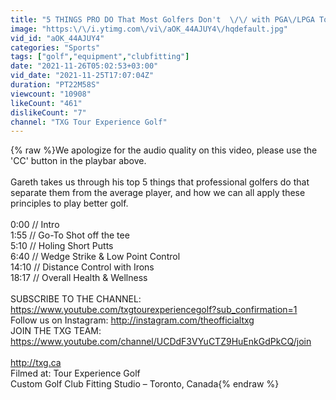 ```yaml
---
title: "5 THINGS PRO DO That Most Golfers Don't  \/\/ with PGA\/LPGA Tour Coach Gareth Raflewski"
image: "https:\/\/i.ytimg.com\/vi\/aOK_44AJUY4\/hqdefault.jpg"
vid_id: "aOK_44AJUY4"
categories: "Sports"
tags: ["golf","equipment","clubfitting"]
date: "2021-11-26T05:02:53+03:00"
vid_date: "2021-11-25T17:07:04Z"
duration: "PT22M58S"
viewcount: "10908"
likeCount: "461"
dislikeCount: "7"
channel: "TXG Tour Experience Golf"
---
```

{% raw %}We apologize for the audio quality on this video, please use the 'CC' button in the playbar above.<br /><br />Gareth takes us through his top 5 things that professional golfers do that separate them from the average player, and how we can all apply these principles to play better golf.<br /><br />0:00 // Intro<br />1:55 // Go-To Shot off the tee<br />5:10 // Holing Short Putts<br />6:40 // Wedge Strike &amp; Low Point Control<br />14:10 // Distance Control with Irons<br />18:17 // Overall Health &amp; Wellness<br /><br />SUBSCRIBE TO THE CHANNEL: <a rel="nofollow" target="blank" href="https://www.youtube.com/txgtourexperiencegolf?sub_confirmation=1">https://www.youtube.com/txgtourexperiencegolf?sub_confirmation=1</a><br />Follow us on Instagram: <a rel="nofollow" target="blank" href="http://instagram.com/theofficialtxg">http://instagram.com/theofficialtxg</a><br />JOIN THE TXG TEAM: <a rel="nofollow" target="blank" href="https://www.youtube.com/channel/UCDdF3VYuCTZ9HuEnkGdPkCQ/join">https://www.youtube.com/channel/UCDdF3VYuCTZ9HuEnkGdPkCQ/join</a><br /><br /><a rel="nofollow" target="blank" href="http://txg.ca">http://txg.ca</a><br />Filmed at: Tour Experience Golf<br />Custom Golf Club Fitting Studio – Toronto, Canada{% endraw %}
